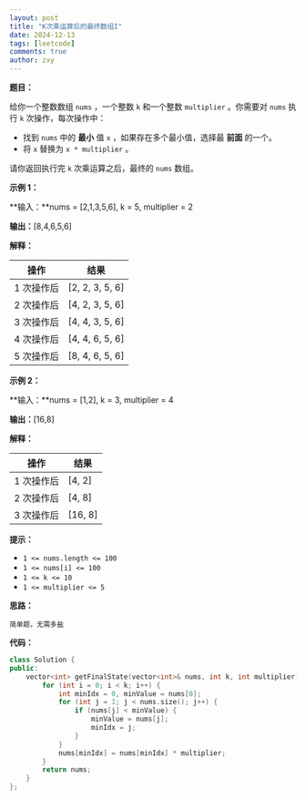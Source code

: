 ```yaml
---
layout: post
title: "K次乘运算后的最终数组I"
date: 2024-12-13
tags: [leetcode]
comments: true
author: zxy
---
```


**题目：**

给你一个整数数组 `nums` ，一个整数 `k` 和一个整数 `multiplier` 。你需要对 `nums` 执行 `k` 次操作，每次操作中：

- 找到 `nums` 中的 **最小** 值 `x` ，如果存在多个最小值，选择最 **前面** 的一个。
- 将 `x` 替换为 `x * multiplier` 。

请你返回执行完 `k` 次乘运算之后，最终的 `nums` 数组。

**示例 1：**

**输入：**nums = [2,1,3,5,6], k = 5, multiplier = 2

**输出：**[8,4,6,5,6]

**解释：**

| 操作       | 结果            |
| ---------- | --------------- |
| 1 次操作后 | [2, 2, 3, 5, 6] |
| 2 次操作后 | [4, 2, 3, 5, 6] |
| 3 次操作后 | [4, 4, 3, 5, 6] |
| 4 次操作后 | [4, 4, 6, 5, 6] |
| 5 次操作后 | [8, 4, 6, 5, 6] |

**示例 2：**

**输入：**nums = [1,2], k = 3, multiplier = 4

**输出：**[16,8]

**解释：**

| 操作       | 结果    |
| ---------- | ------- |
| 1 次操作后 | [4, 2]  |
| 2 次操作后 | [4, 8]  |
| 3 次操作后 | [16, 8] |

**提示：**

- `1 <= nums.length <= 100`
- `1 <= nums[i] <= 100`
- `1 <= k <= 10`
- `1 <= multiplier <= 5`

**思路：**

```
简单题，无需多盐
```

**代码：**

```cpp
class Solution {
public:
    vector<int> getFinalState(vector<int>& nums, int k, int multiplier) {
        for (int i = 0; i < k; i++) {
            int minIdx = 0, minValue = nums[0];
            for (int j = 1; j < nums.size(); j++) {
                if (nums[j] < minValue) {
                    minValue = nums[j];
                    minIdx = j;
                }
            }
            nums[minIdx] = nums[minIdx] * multiplier;
        }
        return nums;
    }
};
```
